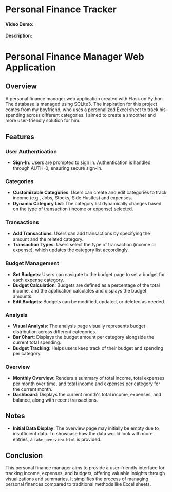 # Personal Finance Tracker
#### Video Demo:  <URL HERE>
#### Description:
# Personal Finance Manager Web Application

## Overview

A personal finance manager web application created with Flask on Python. The database is managed using SQLite3. The inspiration for this project comes from my boyfriend, who uses a personalized Excel sheet to track his spending across different categories. I aimed to create a smoother and more user-friendly solution for him.

## Features

### User Authentication

- **Sign-In**: Users are prompted to sign in. Authentication is handled through AUTH-0, ensuring secure sign-in.

### Categories

- **Customizable Categories**: Users can create and edit categories to track income (e.g., Jobs, Stocks, Side Hustles) and expenses.
- **Dynamic Category List**: The category list dynamically changes based on the type of transaction (income or expense) selected.

### Transactions

- **Add Transactions**: Users can add transactions by specifying the amount and the related category.
- **Transaction Types**: Users select the type of transaction (income or expense), which updates the category list accordingly.

### Budget Management

- **Set Budgets**: Users can navigate to the budget page to set a budget for each expense category.
- **Budget Calculation**: Budgets are defined as a percentage of the total income, and the application calculates and displays the budget amounts.
- **Edit Budgets**: Budgets can be modified, updated, or deleted as needed.

### Analysis

- **Visual Analysis**: The analysis page visually represents budget distribution across different categories.
- **Bar Chart**: Displays the budget amount per category alongside the current total spending.
- **Budget Tracking**: Helps users keep track of their budget and spending per category.

### Overview

- **Monthly Overview**: Renders a summary of total income, total expenses per month over time, and total income and expenses per category for the current month.
- **Dashboard**: Displays the current month's total income, expenses, and balance, along with recent transactions.

## Notes

- **Initial Data Display**: The overview page may initially be empty due to insufficient data. To showcase how the data would look with more entries, a `fake_overview.html` is provided.

## Conclusion

This personal finance manager aims to provide a user-friendly interface for tracking income, expenses, and budgets, offering valuable insights through visualizations and summaries. It simplifies the process of managing personal finances compared to traditional methods like Excel sheets.
